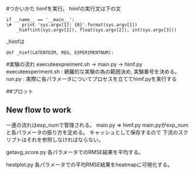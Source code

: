 #つかいかた
himfを実行。
himfの実行文は下の文

```
if __name__ == '__main__':
\#    print 'sys.argv[1]: {0}'.format(sys.argv[1])
    _himf(int(sys.argv[1]), float(sys.argv[2]), int(sys.argv[3]))
```

_himfは

```
def _himf(LATENTDIM, REG, EXPERIMENTNUM):
```

#実験の流れ
executeexpreiment.sh -> main.py -> himf.py
executeexperiment.sh : 網羅的な実験の為の範囲決め, 実験番号を決める。
run.py : 実際に各パラメータについてプロセスを立ててhimf.pyを実行する

##プロット

## New flow to work
一連の流れはexp_numで管理される。
main.py => himf.py
main.pyがexp_numと各パラメータの振り方を定める。
キャッシュとして保存するので
下流のスクリプトはそれを参照しなければならない。
>
getavg_score.py
各パラメータでのRMSE結果を平均する。
>
heatplot.py
各パラメータでの平均RMSE結果をheatmapに可視化する。
>
